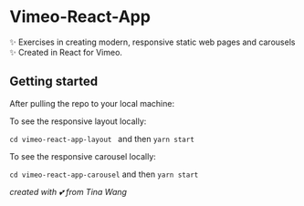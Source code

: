 # Vimeo-React-App
✨ Exercises in creating modern, responsive static web pages and carousels ✨ Created in React for Vimeo.

## Getting started

After pulling the repo to your local machine:

To see the responsive layout locally:

`cd vimeo-react-app-layout ` and then `yarn start`

To see the responsive carousel locally:

`cd vimeo-react-app-carousel` and then `yarn start`




_created with 💕 from Tina Wang_
